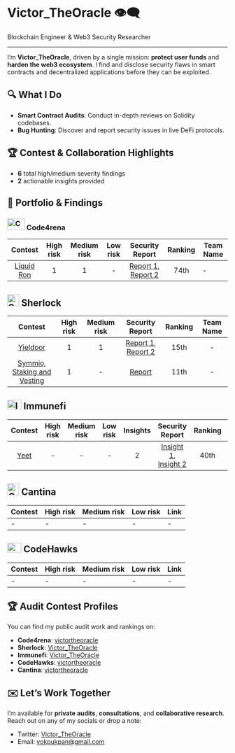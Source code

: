 # Victor_TheOracle 👁️‍🗨️

Blockchain Engineer & Web3 Security Researcher

---

I’m **Victor_TheOracle**, driven by a single mission: **protect user funds** and **harden the web3 ecosystem**. I find and disclose security flaws in smart contracts and decentralized applications before they can be exploited.
## 🔍 What I Do

- **Smart Contract Audits**: Conduct in-depth reviews on Solidity codebases.
- **Bug Hunting**: Discover and report security issues in live DeFi protocols.

## 🏆 Contest & Collaboration Highlights

- **6** total high/medium severity findings  
- **2** actionable insights provided  

## 📂 Portfolio & Findings

### <img src="https://code4rena.com/images/c4-logo-icon.svg" alt="Code4rena Logo" width=40 height=27> Code4rena

|                                 Contest                                 | High risk | Medium risk | Low risk |                               Security Report                               | Ranking | Team Name |
| :---------------------------------------------------------------------: | :-------: | :---------: | :------: | :-------------------------------------------------------------------------: | :-----: | --------- |
|      [Liquid Ron](https://code4rena.com/audits/2025-01-liquid-ron)      |     1     |      1      |    -     |  [Report 1](https://code4rena.com/audits/2025-01-liquid-ron/submissions/S-924), [Report 2](https://code4rena.com/audits/2025-01-liquid-ron/submissions/S-937)   |  74th  |     -     |

## <img src="https://www.google.com/s2/favicons?sz=64&domain_url=https://audits.sherlock.xyz/" alt="Sherlock Logo" width=27 height=27> Sherlock

|                           Contest                            | High risk | Medium risk |                                         Security Report                                          | Ranking | Team Name |
| :----------------------------------------------------------: | :-------: | :---------: | :----------------------------------------------------------------------------------------------: | :-----: | :-------: |
| [Yieldoor](https://audits.sherlock.xyz/contests/791) |     1     |      1      | [Report 1](https://github.com/sherlock-audit/2025-02-yieldoor-judging/issues/373), [Report 2](https://github.com/sherlock-audit/2025-02-yieldoor-judging/issues/612) |   15th   | - |
|   [Symmio, Staking and Vesting](https://audits.sherlock.xyz/contests/838)    |     1     |      -      |                    [Report](https://github.com/sherlock-audit/2025-03-symm-io-stacking-judging/issues/433)                     |    11th    | - |


## <img src="https://res.cloudinary.com/blackadam/image/upload/v1747148417/immunefi-icon_h53jrm.png" alt="Immunefi Logo" width=32 height=22> Immunefi

|                                          Contest                                          | High risk | Medium risk | Low risk | Insights |                                    Security Report                                    | Ranking | Team Name |
| :---------------------------------------------------------------------------------------: | :-------: | :---------: | :---------: |  :---------: | :----------------------------------------------------------------------------------: | :-----: | :-------: |
| [Yeet](https://immunefi.com/audit-competition/audit-comp-yeet) |     -     |      -      |      -      | 2 | [Insight 1](https://reports.immunefi.com/yeet/41766-sc-insight-in-yeet.sol-storage-slots-only-set-in-constructor-should-be-declared-immutable-.), [Insight 2](https://reports.immunefi.com/yeet/41765-sc-insight-storage-slots-only-set-in-constructor-should-be-declared-immutable) |   40th    |     -     |

## <img src="https://www.google.com/s2/favicons?sz=64&domain_url=https://cantina.xyz/" alt="Cantina Logo" width=27 height=27> Cantina

| Contest  | High risk | Medium risk | Low risk | Link |
|----------|-----------|--------------|----------|------|
| -        | -         | -            | -        | -    |

## <img src="https://res.cloudinary.com/droqoz7lg/image/upload/v1689080263/snhkgvtsidryjdtx0pce.png" alt="Codehawks Logo" width=32 height=22> CodeHawks

| Contest  | High risk | Medium risk | Low risk | Link |
|----------|-----------|--------------|----------|------|
| -        | -         | -            | -        | -    |

## 🏆 Audit Contest Profiles

You can find my public audit work and rankings on:

- **Code4rena**: [victortheoracle](https://code4rena.com/@victortheoracle)  
- **Sherlock**: [Victor_TheOracle](https://audits.sherlock.xyz/watson/Victor_TheOracle)  
- **Immunefi**: [Victor_TheOracle](https://immunefi.com/profile/Victor_TheOracle)  
- **CodeHawks**: [victortheoracle](https://profiles.cyfrin.io/u/victortheoracle)
- **Cantina**: [victortheoracle](https://cantina.xyz/u/victortheoracle)

## ✉️ Let’s Work Together

I’m available for **private audits**, **consultations**, and **collaborative research**. Reach out on any of my socials or drop a note:

- Twitter: [Victor_TheOracle](https://x.com/victorokpukpan_)
- Email: vokpukpan@gmail.com

